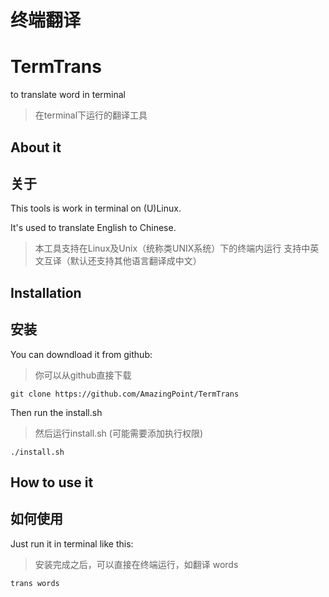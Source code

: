 # 终端翻译

# TermTrans
to translate word in terminal


> 在terminal下运行的翻译工具

## About it

## 关于
This tools is work in terminal on (U)Linux.

It's used to translate English to Chinese.

> 本工具支持在Linux及Unix（统称类UNIX系统）下的终端内运行
支持中英文互译（默认还支持其他语言翻译成中文）


## Installation
## 安装
You can downdload it from github:
> 你可以从github直接下载

`git clone https://github.com/AmazingPoint/TermTrans`

Then run the install.sh
> 然后运行install.sh (可能需要添加执行权限)

`./install.sh`

## How to use it
## 如何使用
Just run it in terminal like this:
> 安装完成之后，可以直接在终端运行，如翻译 words

`trans words`



